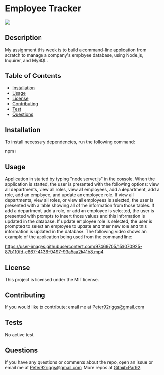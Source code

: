 # Employee Tracker
  ![](https://img.shields.io/badge/label-MIT-green)
  ## Description 
  My assignment this week is to build a command-line application from scratch to manage a company's employee database, using Node.js, Inquirer, and MySQL.

  ## Table of Contents
  * [Installation](#installation)
  * [Usage](#usage)
  * [License](#license)
  * [Contributing](#contributing)
  * [Test](#tests)
  * [Questions](#questions)

  ## Installation

  To install necessary dependencies, run the following command:

  npm i

  ## Usage
  
  Application in started by typing "node server.js" in the console. When the application is started, the user is presented with the following options: view all departments, view all roles, view all employees, add a department, add a role, add an employee, and update an employee role. If view all departments, view all roles, or view all employees is selected, the user is presented with a table showing all of the information from those tables. If add a department, add a role, or add an employee is selected, the user is presented with prompts to insert those values and this information is updated in the database. If update employee role is selected, the user is prompted to select an employee to update and their new role and this information is updated in the database. The following video shows an example of the application being used from the command line:
  

https://user-images.githubusercontent.com/97469705/159070925-87b110fd-c867-4436-9497-93a5aa2b41b8.mp4




  ## License
  This project is licensed under the MIT license.

  ## Contributing
  If you would like to contribute:
  email me at Peter92riggs@gmail.com

  ## Tests
  No active test
  
  ## Questions
  If you have any questions or comments about the repo, open an issue or email me at Peter92riggs@gmail.com.
  More repos at [Github:Par92](https://github.com/Par92).
